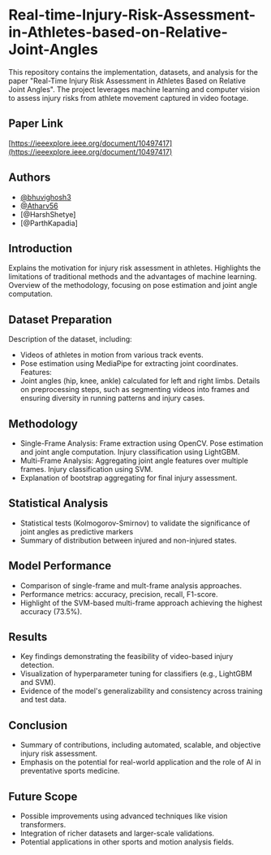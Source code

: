 # Real-time-Injury-Risk-Assessment-in-Athletes-based-on-Relative-Joint-Angles

This repository contains the implementation, datasets, and analysis for the paper "Real-Time Injury Risk Assessment in Athletes Based on Relative Joint Angles". The project leverages machine learning and computer vision to assess injury risks from athlete movement captured in video footage.



## Paper Link

[https://ieeexplore.ieee.org/document/10497417](https://ieeexplore.ieee.org/document/10497417)
## Authors

- [@bhuvighosh3](https://github.com/bhuvighosh3)
- [@Atharv56](https://github.com/Atharv56)
- [@HarshShetye]
- [@ParthKapadia]


## Introduction

Explains the motivation for injury risk assessment in athletes.
Highlights the limitations of traditional methods and the advantages of machine learning.
Overview of the methodology, focusing on pose estimation and joint angle computation.


## Dataset Preparation

Description of the dataset, including:
- Videos of athletes in motion from various track events.
- Pose estimation using MediaPipe for extracting joint coordinates.
Features:
- Joint angles (hip, knee, ankle) calculated for left and right limbs.
Details on preprocessing steps, such as segmenting videos into frames and ensuring diversity in running patterns and injury cases.
## Methodology

- Single-Frame Analysis: Frame extraction using OpenCV. Pose estimation and joint angle computation. Injury classification using LightGBM.
- Multi-Frame Analysis: Aggregating joint angle features over multiple frames. Injury classification using SVM.
- Explanation of bootstrap aggregating for final injury assessment.
## Statistical Analysis

- Statistical tests (Kolmogorov-Smirnov) to validate the significance of joint angles as predictive markers
- Summary of distribution between injured and non-injured states.
## Model Performance

- Comparison of single-frame and mult-frame analysis approaches.
- Performance metrics: accuracy, precision, recall, F1-score.
- Highlight of the SVM-based multi-frame approach achieving the highest accuracy (73.5%).

## Results

- Key findings demonstrating the feasibility of video-based injury detection.
- Visualization of hyperparameter tuning for classifiers (e.g., LightGBM and SVM).
- Evidence of the model's generalizability and consistency across training and test data.
## Conclusion

- Summary of contributions, including automated, scalable, and objective injury risk assessment.
- Emphasis on the potential for real-world application and the role of AI in preventative sports medicine.
## Future Scope

- Possible improvements using advanced techniques like vision transformers.
- Integration of richer datasets and larger-scale validations.
- Potential applications in other sports and motion analysis fields.
